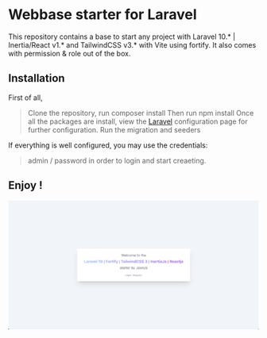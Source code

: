 # Webbase starter for Laravel

This repository contains a base to start any project with Laravel 10.* | Inertia/React v1.* and TailwindCSS v3.* with Vite using fortify. It also comes with permission & role out of the box.

## Installation

First of all, 
> Clone the repository, run composer install
Then
> run npm install
Once all the packages are install, view the [Laravel](https://laravel.com/docs/10.x/installation) configuration page for further configuration.
> Run the migration and seeders

If everything is well configured, you may use the credentials:
> admin / password
in order to login and start creaeting.

## Enjoy !
![Welcome Page](welcome.page.png)
